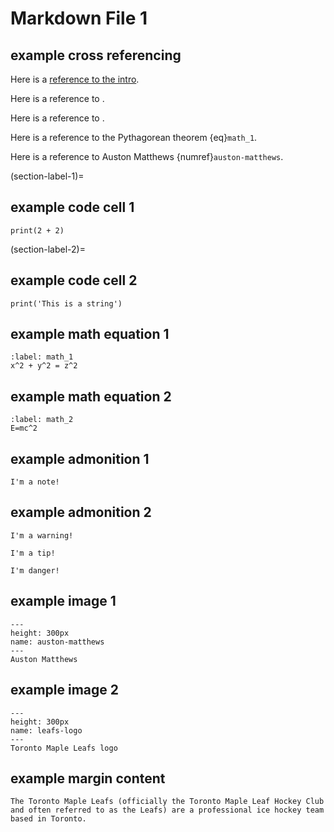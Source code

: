 # Markdown File 1

## example cross referencing

Here is a [reference to the intro](intro.md). 

Here is a reference to [](section-label-1).

Here is a reference to [](section-label-2).

Here is a reference to the Pythagorean theorem {eq}`math_1`.

Here is a reference to Auston Matthews {numref}`auston-matthews`.

(section-label-1)=
## example code cell 1

```
print(2 + 2)
```

(section-label-2)=
## example code cell 2

```
print('This is a string')
```

## example math equation 1

```{math}
:label: math_1
x^2 + y^2 = z^2
```


## example math equation 2

```{math}
:label: math_2
E=mc^2
```


## example admonition 1

```{note}
I'm a note!
```

## example admonition 2

```{warning}
I'm a warning!
```

```{tip}
I'm a tip!
```

```{danger}
I'm danger!
```

## example image 1

 ```{figure} https://en.wikipedia.org/wiki/Toronto_Maple_Leafs#/media/File:Auston_Matthews_9.jpg
 ---
 height: 300px
 name: auston-matthews
 ---
 Auston Matthews
 ```


## example image 2

 ```{figure} https://en.wikipedia.org/wiki/Toronto_Maple_Leafs#/media/File:Toronto_Maple_Leafs_2016_logo.svg
 ---
 height: 300px
 name: leafs-logo
 ---
 Toronto Maple Leafs logo
 ```


## example margin content


```{margin} Example margin content
The Toronto Maple Leafs (officially the Toronto Maple Leaf Hockey Club and often referred to as the Leafs) are a professional ice hockey team based in Toronto. 
```

